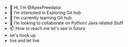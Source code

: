 - 👋 Hi, I’m @ApexPreedator
- 👀 I’m interested in Exploring Git hub
- 🌱 I’m currently learning Git hub
- 💞️ I’m looking to collaborate on Python/ Java related Stuff
- 📫 How to reach me let's see in future
- let's hook up
- live and let live 

<!---
ApexPreedator/ApexPreedator is a ✨ special ✨ repository because its `README.md` (this file) appears on your GitHub profile.
You can click the Preview link to take a look at your changes.
--->
